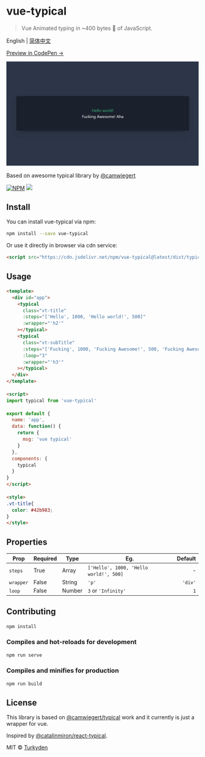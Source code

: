 # vue-typical

> Vue Animated typing in ~400 bytes 🐡 of JavaScript.

<!-- [DEMO](https://turkyden.github.io/vue-typical/) -->

English | [简体中文](./README.zh-cn.md) 

[Preview in CodePen &rarr;](https://codepen.io/turkyden/pen/abbWPYm)

[![Vue Typical](./vue-typical.gif)](https://codepen.io/turkyden/pen/abbWPYm)

Based on awesome typical library by [@camwiegert](https://github.com/camwiegert/typical)

[![NPM](https://img.shields.io/npm/v/vue-typical.svg)](https://www.npmjs.com/package/react-typical) [![](https://data.jsdelivr.com/v1/package/npm/vue-typical/badge)](https://www.jsdelivr.com/package/npm/vue-typical) 

## Install

You can install vue-typical via npm:

```bash
npm install --save vue-typical
```

Or use it directly in browser via cdn service:

```html
<script src="https://cdn.jsdelivr.net/npm/vue-typical@latest/dist/typical.umd.min.js"></script>
```

## Usage

``` html
<template>
  <div id="app">
    <typical
      class="vt-title"
      :steps="['Hello', 1000, 'Hello world!', 500]"
      :wrapper="'h2'"
    ></typical>
    <typical
      class="vt-subTitle"
      :steps="['Fucking', 1000, 'Fucking Awesome!', 500, 'Fucking Awesome! Aha :-) 👋', 1000]"
      :loop="3"
      :wrapper="'h3'"
    ></typical>
  </div>
</template>

<script>
import typical from 'vue-typical'

export default {
  name: 'app',
  data: function() {
    return {
      msg: 'vue typical'
    }
  },
  components: {
    typical
  }
}
</script>

<style>
.vt-title{
  color: #42b983;
}
</style>
```

## Properties

Prop|Required|Type|Eg.| Default |
|--|--|--|--|--:|
|`steps`|True|Array|`['Hello', 1000, 'Hello world!', 500]`| - |
|`wrapper`|False|String|`'p'`|`'div'`
|`loop`|False|Number|`3` or `'Infinity'` |`1`|

## Contributing

``` npm
npm install
```

### Compiles and hot-reloads for development

``` npm
npm run serve
```

### Compiles and minifies for production

``` npm
npm run build
```

## License

This library is based on [@camwiegert/typical](https://github.com/camwiegert/typical) work and it currently is just a wrapper for vue.

Inspired by [@catalinmiron/react-typical](https://github.com/catalinmiron/react-typical).

MIT © [Turkyden](https://github.com/Turkyden)
